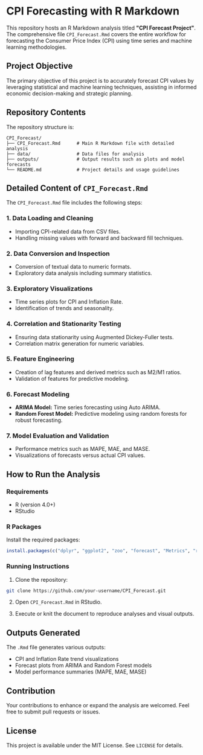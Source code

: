 # CPI Forecasting with R Markdown

This repository hosts an R Markdown analysis titled **"CPI Forecast Project"**. The comprehensive file `CPI_Forecast.Rmd` covers the entire workflow for forecasting the Consumer Price Index (CPI) using time series and machine learning methodologies.

## Project Objective

The primary objective of this project is to accurately forecast CPI values by leveraging statistical and machine learning techniques, assisting in informed economic decision-making and strategic planning.

## Repository Contents

The repository structure is:

```
CPI_Forecast/
├── CPI_Forecast.Rmd      # Main R Markdown file with detailed analysis
├── data/                 # Data files for analysis
├── outputs/              # Output results such as plots and model forecasts
└── README.md             # Project details and usage guidelines
```

## Detailed Content of `CPI_Forecast.Rmd`

The `CPI_Forecast.Rmd` file includes the following steps:

### 1. Data Loading and Cleaning
- Importing CPI-related data from CSV files.
- Handling missing values with forward and backward fill techniques.

### 2. Data Conversion and Inspection
- Conversion of textual data to numeric formats.
- Exploratory data analysis including summary statistics.

### 3. Exploratory Visualizations
- Time series plots for CPI and Inflation Rate.
- Identification of trends and seasonality.

### 4. Correlation and Stationarity Testing
- Ensuring data stationarity using Augmented Dickey-Fuller tests.
- Correlation matrix generation for numeric variables.

### 5. Feature Engineering
- Creation of lag features and derived metrics such as M2/M1 ratios.
- Validation of features for predictive modeling.

### 6. Forecast Modeling
- **ARIMA Model:** Time series forecasting using Auto ARIMA.
- **Random Forest Model:** Predictive modeling using random forests for robust forecasting.

### 7. Model Evaluation and Validation
- Performance metrics such as MAPE, MAE, and MASE.
- Visualizations of forecasts versus actual CPI values.

## How to Run the Analysis

### Requirements
- R (version 4.0+)
- RStudio

### R Packages
Install the required packages:

```R
install.packages(c("dplyr", "ggplot2", "zoo", "forecast", "Metrics", "randomForest", "caret", "tseries"))
```

### Running Instructions

1. Clone the repository:

```bash
git clone https://github.com/your-username/CPI_Forecast.git
```

2. Open `CPI_Forecast.Rmd` in RStudio.

3. Execute or knit the document to reproduce analyses and visual outputs.

## Outputs Generated

The `.Rmd` file generates various outputs:
- CPI and Inflation Rate trend visualizations
- Forecast plots from ARIMA and Random Forest models
- Model performance summaries (MAPE, MAE, MASE)

## Contribution

Your contributions to enhance or expand the analysis are welcomed. Feel free to submit pull requests or issues.

## License

This project is available under the MIT License. See `LICENSE` for details.

